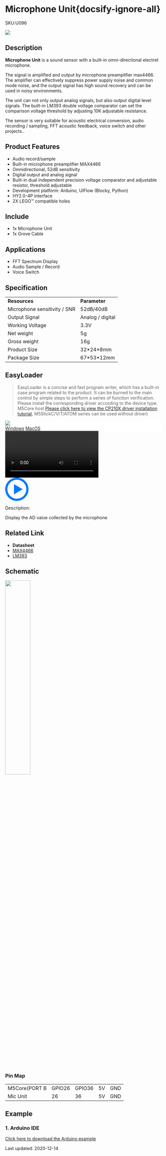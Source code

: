 # Microphone Unit{docsify-ignore-all}

<el-tag effect="plain">SKU:U096</el-tag>

<div class="product_pic"><img src="assets/img/product_pics/unit/mic/mic.webp"></div>

## Description

**Microphone Unit** is a sound sensor with a built-in omni-directional electret microphone.

The signal is amplified and output by microphone preamplifier max4466. The amplifier can effectively suppress power supply noise and common mode noise, and the output signal has high sound recovery and can be used in noisy environments.

The unit can not only output analog signals, but also output digital level signals. The built-in LM393 double voltage comparator can set the comparison voltage threshold by adjusting 10K adjustable resistance.

The sensor is very suitable for acoustic electrical conversion, audio recording / sampling, FFT acoustic feedback, voice switch and other projects..

## Product Features

- Audio record/sample
- Built-in microphone preamplifier MAX4466
- Omnidirectional, 52dB sensitivity
- Digital output and analog signal
- Built-in dual independent precision voltage comparator and adjustable resistor, threshold adjustable
- Development platform: Arduino, UIFlow (Blocky, Python)
- HY2.0-4P interface
- 2X LEGO™ compatible holes

## Include

- 1x Microphone Unit
- 1x Grove Cable

## Applications

- FFT Spectrum Display
- Audio Sample / Record
- Voice Switch

## Specification

<table>
   <tr style="font-weight:bold">
      <td>Resources</td>
      <td>Parameter</td>
   </tr>
   <tr>
      <td>Microphone sensitivity / SNR</td>
      <td>52dB/40dB</td>
   </tr>
   <tr>
      <td>Output Signal</td>
      <td>Analog / digital</td>
   </tr>
   <tr>
      <td>Working Voltage</td>
      <td>3.3V</td>
   </tr>
   <tr>
   <td>Net weight</td>
      <td>5g</td>
   </tr>
   <tr>
      <td>Gross weight</td>
      <td>16g</td>
   </tr>
   <tr>
      <td>Product Size</td>
      <td>32*24*8mm</td>
   </tr>
   <tr>
      <td>Package Size</td>
      <td>67*53*12mm</td>
   </tr>
 </table>

## EasyLoader

>EasyLoader is a concise and fast program writer, which has a built-in case program related to the product. It can be burned to the main control by simple steps to perform a series of function verification. Please install the corresponding driver according to the device type. M5Core host [Please click here to view the CP210X driver installation tutorial](en/arduino/arduino_development), M5StickC/V/T/ATOM series can be used without driver)

<div class="easyloader-box">
    <div style="background-color:white;">
        <div><img src="https://m5stack.oss-cn-shenzhen.aliyuncs.com/image/easyloader_intro.webp"></div>
        <div class="easyloader-btn">
            <a href="https://m5stack.oss-cn-shenzhen.aliyuncs.com/EasyLoader/Windows/UNIT/For%20M5Core/EasyLoader_MIC_Unit_With_M5Core.exe">Windows</a>
            <a href="https://m5stack.oss-cn-shenzhen.aliyuncs.com/EasyLoader/MacOS/UNIT/EasyLoader_MIC_Unit_for_M5Core.dmg">MacOS</a>
            <!-- <a>Linux</a>
            <a>MacOS</a> -->
        </div>
    </div>
    <div>
        <video id="example_video" controls>
            <source src="https://m5stack.oss-cn-shenzhen.aliyuncs.com/video/Product_example_video/Unit/MIC.mp4" type="video/mp4">
        </video>
        <div class="easyloader-mask">
        <a>
            <svg id="play-btn" t="1583228776634" class="icon" viewBox="0 0 1024 1024" version="1.1" xmlns="http://www.w3.org/2000/svg" p-id="4152" width="75" height="75"><path d="M512 0C229.216 0 0 229.216 0 512s229.216 512 512 512 512-229.216 512-512S794.784 0 512 0z m0 928C282.24 928 96 741.76 96 512S282.24 96 512 96s416 186.24 416 416-186.24 416-416 416zM384 288l384 224-384 224z" p-id="4153" fill="#007aff"></path></svg></a>
            <p>Description:</p>
            <p>Display the AD value collected by the microphone</p>
        </div>
    </div>
</div>

## Related Link

-  **Datasheet**
  - [MAX4466](https://m5stack.oss-cn-shenzhen.aliyuncs.com/resource/docs/datasheet/unit/MAX4466_V2.PDF)
  - [LM393](https://m5stack.oss-cn-shenzhen.aliyuncs.com/resource/docs/datasheet/unit/LM393.PDF)

## Schematic

<img src="assets/img/product_pics/unit/mic/mic_unit_sch.webp" width="40%">

### Pin Map

<table>
 <tr><td>M5Core(PORT B</td><td>GPIO26</td><td>GPIO36</td><td>5V</td><td>GND</td></tr>
 <tr><td>Mic Unit</td><td>26</td><td>36</td><td>5V</td><td>GND</td></tr>
</table>

## Example

### 1. Arduino IDE

[Click here to download the Arduino example](https://github.com/m5stack/M5-ProductExampleCodes/tree/master/Unit/MIC_Unit)

<el-divider content-position="right">Last updated: 2020-12-14</el-divider>

<script>

   var purchase_link = 'https://m5stack.com/collections/m5-unit/products/microphone-unit-lm393';

   anchor_search(purchase_link);
   scrollFunc();

</script>
